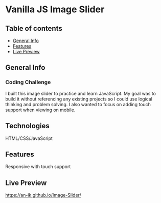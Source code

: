 # Vanilla JS Image Slider

## Table of contents
* [General Info](#general-info)
* [Features](#features)
* [Live Preview](#live-preview)

## General Info
### Coding Challenge
I built this image slider to practice and learn JavaScript. My goal was to build it without referencing any existing projects so I could use logical thinking and problem solving. I also wanted to focus on adding touch support when viewing on mobile. 

## Technologies
HTML/CSS/JavaScript

## Features
Responsive with touch support

## Live Preview
https://an-ik.github.io/Image-Slider/

